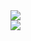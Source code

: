 <img src="https://capsule-render.vercel.app/api?type=Waving&color=0:2F80ED,100:56CCF2&height=220&section=header&text=mokjak's%20Github&fontSize=90&animation=scaleIn" />

<div>
  <a href="https://itnote-for-me.tistory.com/" target="_blank">
  <img src="https://img.shields.io/badge/tistory-white?style=flat&logo=Tistory&logoColor=black"/>
 </div>
  
  
<!--
**mokjakA/mokjakA** is a ✨ _special_ ✨ repository because its `README.md` (this file) appears on your GitHub profile.

Here are some ideas to get you started:

- 🔭 I’m currently working on ...
- 🌱 I’m currently learning ...
- 👯 I’m looking to collaborate on ...
- 🤔 I’m looking for help with ...
- 💬 Ask me about ...
- 📫 How to reach me: ...
- 😄 Pronouns: ...
- ⚡ Fun fact: ...
-->
